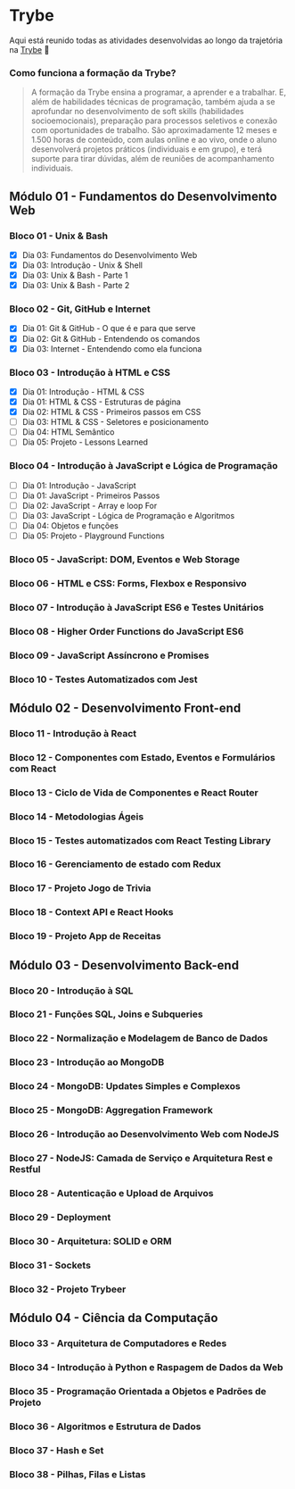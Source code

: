 # Trybe

Aqui está reunido todas as atividades desenvolvidas ao longo da trajetória na [Trybe](https://www.betrybe.com/) :rocket:

### Como funciona a formação da Trybe?

>A formação da Trybe ensina a programar, a aprender e a trabalhar.
>E, além de habilidades técnicas de programação, também ajuda a se aprofundar no desenvolvimento de soft skills (habilidades socioemocionais), preparação para processos seletivos e conexão com oportunidades de trabalho.
>São aproximadamente 12 meses e 1.500 horas de conteúdo, com aulas online e ao vivo, onde o aluno desenvolverá projetos práticos (individuais e em grupo), e terá suporte para tirar dúvidas, além de reuniões de acompanhamento individuais.

## Módulo 01 - Fundamentos do Desenvolvimento Web

### Bloco 01 - Unix & Bash

- [x] Dia 03: Fundamentos do Desenvolvimento Web
- [x] Dia 03: Introdução - Unix & Shell
- [x] Dia 03: Unix & Bash - Parte 1
- [x] Dia 03: Unix & Bash - Parte 2

### Bloco 02 - Git, GitHub e Internet

- [x] Dia 01: Git & GitHub - O que é e para que serve
- [x] Dia 02: Git & GitHub - Entendendo os comandos
- [x] Dia 03: Internet - Entendendo como ela funciona

### Bloco 03 - Introdução à HTML e CSS

- [x] Dia 01: Introdução - HTML & CSS
- [x] Dia 01: HTML & CSS - Estruturas de página
- [x] Dia 02: HTML & CSS - Primeiros passos em CSS
- [ ] Dia 03: HTML & CSS - Seletores e posicionamento
- [ ] Dia 04: HTML Semântico
- [ ] Dia 05: Projeto - Lessons Learned

### Bloco 04 - Introdução à JavaScript e Lógica de Programação

- [ ] Dia 01: Introdução - JavaScript
- [ ] Dia 01: JavaScript - Primeiros Passos
- [ ] Dia 02: JavaScript - Array e loop For
- [ ] Dia 03: JavaScript - Lógica de Programação e Algoritmos
- [ ] Dia 04: Objetos e funções
- [ ] Dia 05: Projeto - Playground Functions

### Bloco 05 - JavaScript: DOM, Eventos e Web Storage

### Bloco 06 - HTML e CSS: Forms, Flexbox e Responsivo

### Bloco 07 - Introdução à JavaScript ES6 e Testes Unitários

### Bloco 08 - Higher Order Functions do JavaScript ES6 

### Bloco 09 - JavaScript Assíncrono e Promises

### Bloco 10 - Testes Automatizados com Jest

## Módulo 02 - Desenvolvimento Front-end

### Bloco 11 - Introdução à React

### Bloco 12 - Componentes com Estado, Eventos e Formulários com React

### Bloco 13 - Ciclo de Vida de Componentes e React Router

### Bloco 14 - Metodologias Ágeis

### Bloco 15 - Testes automatizados com React Testing Library

### Bloco 16 - Gerenciamento de estado com Redux

### Bloco 17 - Projeto Jogo de Trivia

### Bloco 18 - Context API e React Hooks

### Bloco 19 - Projeto App de Receitas

## Módulo 03 - Desenvolvimento Back-end

### Bloco 20 - Introdução à SQL

### Bloco 21 - Funções SQL, Joins e Subqueries

### Bloco 22 - Normalização e Modelagem de Banco de Dados

### Bloco 23 - Introdução ao MongoDB

### Bloco 24 - MongoDB: Updates Simples e Complexos

### Bloco 25 - MongoDB: Aggregation Framework

### Bloco 26 - Introdução ao Desenvolvimento Web com NodeJS

### Bloco 27 - NodeJS: Camada de Serviço e Arquitetura Rest e Restful

### Bloco 28 - Autenticação e Upload de Arquivos

### Bloco 29 - Deployment

### Bloco 30 - Arquitetura: SOLID e ORM

### Bloco 31 - Sockets

### Bloco 32 - Projeto Trybeer

## Módulo 04 - Ciência da Computação

### Bloco 33 - Arquitetura de Computadores e Redes

### Bloco 34 - Introdução à Python e Raspagem de Dados da Web

### Bloco 35 - Programação Orientada a Objetos e Padrões de Projeto

### Bloco 36 - Algoritmos e Estrutura de Dados

### Bloco 37 - Hash e Set

### Bloco 38 - Pilhas, Filas e Listas